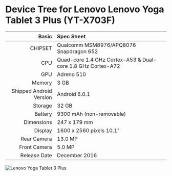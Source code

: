 Device Tree for Lenovo Lenovo Yoga Tablet 3 Plus (YT-X703F)
===========================================

Basic   | Spec Sheet
-------:|:-------------------------
CHIPSET | Qualcomm MSM8976/APQ8076 Snapdragon 652
CPU     | Quad-core 1.4 GHz Cortex-A53 & Dual-core 1.8 GHz Cortex-A72
GPU     | Adreno 510
Memory  | 3 GB
Shipped Android Version | Android 6.0.1 
Storage | 32 GB
Battery | 9300 mAh (non-removable)
Dimensions | 247 x 179 mm
Display | 1600 x 2560 pixels 10.1"
Rear Camera  | 13.0 MP
Front Camera | 5.0 MP
Release Date | December 2016

![Lenovo Yoga Tablet 3 Plus](http://cdn2.gsmarena.com/vv/pics/lenovo/lenovo-yoga-tab3-plus.jpg "Lenovo Tablet 3 Plus")
